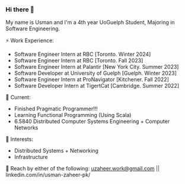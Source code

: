 ### Hi there 👋

My name is Usman and I'm a 4th year UoGuelph Student, Majoring in Software Engineering.

⚡ Work Experience: <br>
- Software Engineer Intern at RBC [Toronto. Winter 2024]
- Software Engineer Intern at RBC [Toronto. Fall 2023]
- Software Engineer Intern at Palantir [New York City. Summer 2023]
- Software Developer at University of Guelph [Guelph. Winter 2023]
- Software Engineer Intern at ProNavigator [Kitchener. Fall 2022]
- Software Developer Intern at TigertCat [Cambridge. Summer 2022]

🔭 Current: 
- Finished Pragmatic Programmer!!!
- Learning Functional Programming (Using Scala)
- 6.5840 Distributed Computer Systems Engineering + Computer Networks

🌱 Interests:
- Distributed Systems + Networking
- Infrastructure

💬 Reach by either of the following: uzaheer.work@gmail.com || linkedin.com/in/usman-zaheer-pk/
